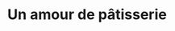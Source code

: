 ---
title: "Un amour de pâtisserie"
url: /bourg-la-reine/un-amour-de-patisserie/
shop: boulangerie
---